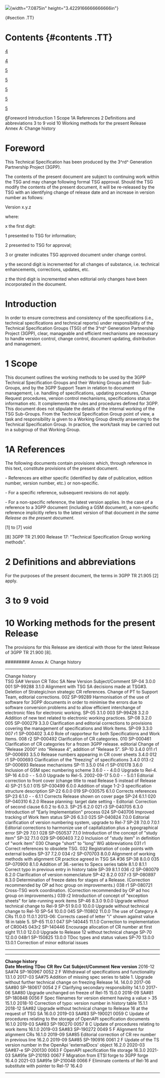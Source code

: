 ![](media/image1.jpeg){width="7.0875in" height="3.4229166666666666in"}

  {#section .TT}

Contents {#contents .TT}
========

[4](#foreword)

[4](#introduction)

[5](#scope)

[5](#a-references)

[5](#definitions-and-abbreviations)

[5](#to-9-void)

[5](#working-methods-for-the-present-release)

[6](#annex-a-change-history)Foreword Introduction 1 Scope 1A References
2 Definitions and abbreviations 3 to 9 void 10 Working methods for the
present Release Annex A: Change history

Foreword
========

This Technical Specification has been produced by the 3^rd^ Generation
Partnership Project (3GPP).

The contents of the present document are subject to continuing work
within the TSG and may change following formal TSG approval. Should the
TSG modify the contents of the present document, it will be re-released
by the TSG with an identifying change of release date and an increase in
version number as follows:

Version x.y.z

where:

x the first digit:

1 presented to TSG for information;

2 presented to TSG for approval;

3 or greater indicates TSG approved document under change control.

y the second digit is incremented for all changes of substance, i.e.
technical enhancements, corrections, updates, etc.

z the third digit is incremented when editorial only changes have been
incorporated in the document.

Introduction
============

In order to ensure correctness and consistency of the specifications
(i.e., technical specifications and technical reports) under
responsibility of the Technical Specification Groups (TSG) of the 3^rd^
Generation Partnership Project (3GPP), clear, manageable and efficient
mechanisms are necessary to handle version control, change control,
document updating, distribution and management.

1 Scope
=======

This document outlines the working methods to be used by the 3GPP
Technical Specification Groups and their Working Groups and their
Sub-Groups, and by the 3GPP Support Team in relation to document
management, i.e. handling of specifications, updating procedures, Change
Request procedures, version control mechanisms, specifications status
information etc. It complements the rules and procedures defined for
3GPP. This document does not stipulate the details of the internal
working of the TSG Sub-Groups. From the Technical Specification Group
point of view, a task and responsibility is given to a Working Group
directly answering to the Technical Specification Group. In practice,
the work/task may be carried out in a subgroup of that Working Group.

1A References
=============

The following documents contain provisions which, through reference in
this text, constitute provisions of the present document.

\- References are either specific (identified by date of publication,
edition number, version number, etc.) or non‑specific.

\- For a specific reference, subsequent revisions do not apply.

\- For a non-specific reference, the latest version applies. In the case
of a reference to a 3GPP document (including a GSM document), a
non-specific reference implicitly refers to the latest version of that
document *in the same Release as the present document*.

\[1\] to \[7\] void

\[8\] 3GPP TR 21.900 Release 17: \"Technical Specification Group working
methods\".

2 Definitions and abbreviations
===============================

For the purposes of the present document, the terms in 3GPP
TR 21.905 \[2\] apply.

3 to 9 void
===========

10 Working methods for the present Release
==========================================

The provisions for this Release are identical with those for the latest
Release of 3GPP TR 21.900 \[8\].

######### Annex A: Change history

  ---------------- --------- ----------- ----------- ------------- ------------------------------------------------------------------------------------------------------------------------------------------------------------------------------------------------------------
  Change history                                                   
  TSG SA\#         Version   CR          Tdoc SA     New Version   Subject/Comment
  SP-04            3.0.0     001         SP-99288    3.1.0         Alignment with TSG SA decisions made at TSG\#3. Deletion of Strategic/non strategic CR references. Change of PT to Support Team, editorial corrections.
                             002         SP-99289                  Harmonisation of the use of software for 3GPP documents in order to minimise the errors due to software conversion problems and to allow efficient interchange of electronic files for electronic working.
  SP-05            3.1.0     003         SP-99428    3.2.0         Addition of new text related to electronic working practices.
  SP-08            3.2.0     005         SP-000279   3.3.0         Clarification and editorial corrections to provisions covering the management of specifications and Work Items.
  SP-09            3.3.0     007 r1      SP-000402   3.4.0         Role of rapporteur for both Specifications and Work Items.
                             008 r2      SP-000492                 Clarification of CR categories.
                             010         SP-000461                 Clarification of CR categories for a frozen 3GPP release.
                             editorial                             Change of \"Release 2000\" into \"Release 4\", addition of \"Release 5\".
  SP-10            3.4.0     011 r1      SP-000693   3.5.0         Release numbers appearing in CR cover sheets
                   3.4.0     012 r1      SP-000693                 Clarification of the \"freezing\" of specifications
                   3.4.0     013 r2      SP-000693                 Release mechanisms
  SP-11            3.5.0     014 r1      SP-010178   3.6.0         Inclusion of GSM spec numbering scheme
                   3.6.0     \-          \-          4.0.0         Upgrade to Rel‑4.
  SP-16            4.0.0     \-          \-          5.0.0         Upgrade to Rel-5.
  2002-09-17       5.0.0     \-          \-          5.0.1         Editorial correction to front cover (change title to read Release 5 instead of Release 4)
  SP-21            5.0.1     015         SP-030499   6.0.0         Addition of stage 1-2-3 specification structure description
  SP-22            6.0.0     019         SP-030575   6.1.0         Corrects references
  SP-23            6.1.0     \-          \-          6.1.1         Corrects Release shown on cover page
  SP-24            6.1.1     020         SP-040310   6.2.0         Rlease planning: target date setting
                                         \-                        Editorial: Correction of second clause 6.0.2 to 6.0.3.
  SP-25            6.2.0     021 r3      SP-040705   6.3.0         Introduction of \"Early Implementation\" process
                             024         SP-040706                 Improved tracking of Work Item status
  SP-26            6.3.0     025         SP-040824   7.0.0         Editorial clarification of version numbering system, upgrade to Rel-7
  SP-28            7.0.0                             7.0.1         Editorial corrections to harmonize use of capitalization plus a typographical error
  SP-29            7.0.1     028         SP-050537   7.1.0         Introduction of the concept of \"study item\"
  SP-32            7.1.0     029         SP-060403   7.2.0         Inclusion of \"study item\" in definition of \"work item\"
                             030                                   Change \"short\" to \"long\" WG abbreviations
                             031 r1                                Correct references to obsolete TSG.
                             032                                   Registration of code points with external bodies
  SP-37            7.2.0     034 r2      SP-070703   8.0.0         Alignment of working methods with alignment CR practice agreed in TSG SA \#36
  SP-38            8.0.0     035         SP-070900   8.1.0         Addition of 36.-series to Specs series table
                   8.1.0                             8.1.1         Correct typo in previous entry in history table
  SP-39            8.1.1     036 r2      SP-080079   8.2.0         Clarification of version nomenclature
  SP-42            8.2.0     037 r3      SP-080897   8.3.0         Determination of freeze dates for stages of a Release. (Correction recommended by OP ad hoc group on improvements.)
                             038 r1      SP-080721                 Cross-TSG work coordination. (Correction recommended by OP ad hoc group on improvements.)
                             039 r2                                Introduction of concept of \"exception sheets\" for late-running work items
  SP-46            8.3.0                             9.0.0         Upgrade without technical change to Rel-9
  SP-51            9.0.0                             10.0.0        Upgrade without technical change to Rel-10
  SP-54            10.0.0    045         SP-110802   11.0.0        The use of Category A CRs
                   11.0.0                            11.0.1        2013-06: Corrects cased of letter \"i\" shown against value 18 in table 5.
  SP-65            11.0.1    047         SP-140445   11.1.0        Correction to implementation of CR0045
                             043r2       SP-140446                 Encourage allocation of CR number at first sight
                   11.1.0                            12.0.0        Upgrade to Release 12 without technical change
  SP-70            12.0.0    048r1       SP-150825   13.0.0        TDoc types and status values
  SP-70            13.0.0                            13.0.1        Correction of minor editorial issues
  ---------------- --------- ----------- ----------- ------------- ------------------------------------------------------------------------------------------------------------------------------------------------------------------------------------------------------------

  -------------------- ------------- ----------- -------- --------- --------- -------------------------------------------------------------------------------------------------------------- -----------------
  **Change history**                                                                                                                                                                         
  **Date**             **Meeting**   **TDoc**    **CR**   **Rev**   **Cat**   **Subject/Comment**                                                                                            **New version**
  2016-12              SA\#74        SP-160967   0052     2         F         Withdrawal of specifications and functionality                                                                 13.1.0
  2017-03              SA\#75                                                 Addition of missing spec series to table 1. Upgrade without further technical change on freezing Release 14.   14.0.0
  2017-06              SA\#80        SP-180617   0054     2         F         Clarifying secondary responsibility                                                                            14.1.0
  2017-06              SA\#80                                                 Upgrade unchanged on freeze of Rel-15                                                                          15.0.0
  2018-09              SA\#81        SP-180848   0056               F         Spec filenames for version element having a value \> 35                                                        15.1.0
  2018-10                                                                     Correction of typo: version number in history table                                                            15.1.1
  2018-12              SA\#82                                                 Upgrade without technical change to Release 16 at the request of TSG SA                                        16.0.0
  2019-03              SA\#83        SP-190021   0059               C         Update of procedures relating to the storage of OpenAPI specification documents                                16.1.0
  2019-03              SA\#83        SP-190270   0057     8         C         Update of procedures relating to work items                                                                    16.1.0
  2019-03              SA\#83        SP-190272   0049     5         F         Alignment for alignment CRs                                                                                    16.1.0
  2019-09              SA\#85                                                 Editorial correction of CR rev number in previous line                                                         16.2.0
  2019-09              SA\#85        SP-190916   0061     2         F         Update of the TS version number in the OpenApi \'externalDocs\' object                                         16.2.0
  2020-03              SA\#87-e      SP-200130   0063               F         OpenAPI specification file storage                                                                             16.3.0
  2021-03              SA\#91e       SP-210193   0067               F         Migration from ETSI forge to 3GPP forge                                                                        16.4.0
  2021-03              SA\#91e       SP-210048   0066               F         Eliminate contents of Rel-16 and substitute with pointer to Rel-17                                             16.4.0
  -------------------- ------------- ----------- -------- --------- --------- -------------------------------------------------------------------------------------------------------------- -----------------
